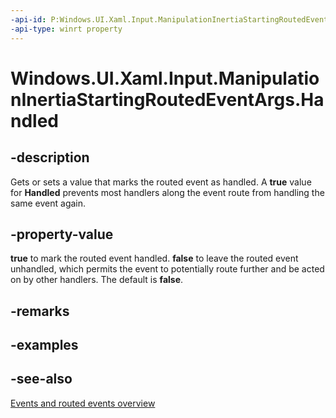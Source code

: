 ```yaml
---
-api-id: P:Windows.UI.Xaml.Input.ManipulationInertiaStartingRoutedEventArgs.Handled
-api-type: winrt property
---
```


<!-- Property syntax
public bool Handled { get;  set; }
-->

# Windows.UI.Xaml.Input.ManipulationInertiaStartingRoutedEventArgs.Handled

## -description
Gets or sets a value that marks the routed event as handled. A **true** value for **Handled** prevents most handlers along the event route from handling the same event again.



## -property-value
**true** to mark the routed event handled. **false** to leave the routed event unhandled, which permits the event to potentially route further and be acted on by other handlers. The default is **false**.

## -remarks

## -examples

## -see-also
[Events and routed events overview](/windows/uwp/xaml-platform/events-and-routed-events-overview)
